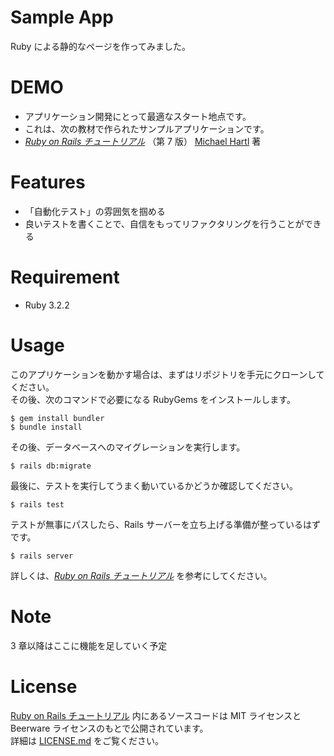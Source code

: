# Sample App

Ruby による静的なページを作ってみました。

# DEMO

- アプリケーション開発にとって最適なスタート地点です。
- これは、次の教材で作られたサンプルアプリケーションです。
- [_Ruby on Rails チュートリアル_](https://railstutorial.jp/)
  （第 7 版）
  [Michael Hartl](https://www.michaelhartl.com/) 著

# Features

- 「自動化テスト」の雰囲気を掴める
- 良いテストを書くことで、自信をもってリファクタリングを行うことができる

# Requirement

- Ruby 3.2.2

# Usage

このアプリケーションを動かす場合は、まずはリポジトリを手元にクローンしてください。  
その後、次のコマンドで必要になる RubyGems をインストールします。

```
$ gem install bundler
$ bundle install
```

その後、データベースへのマイグレーションを実行します。

```
$ rails db:migrate
```

最後に、テストを実行してうまく動いているかどうか確認してください。

```
$ rails test
```

テストが無事にパスしたら、Rails サーバーを立ち上げる準備が整っているはずです。

```
$ rails server
```

詳しくは、[_Ruby on Rails チュートリアル_](https://railstutorial.jp/)
を参考にしてください。

# Note

3 章以降はここに機能を足していく予定

# License

[Ruby on Rails チュートリアル](https://railstutorial.jp/) 内にあるソースコードは MIT ライセンスと Beerware ライセンスのもとで公開されています。  
詳細は [LICENSE.md](LICENSE.md) をご覧ください。
